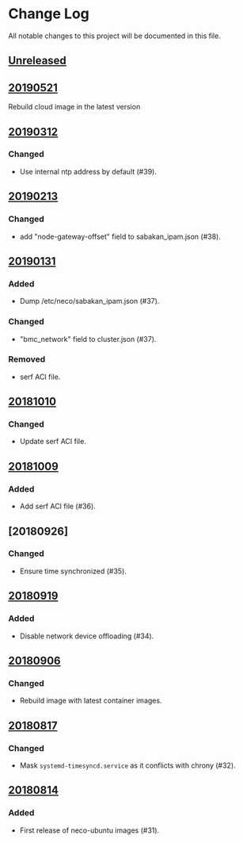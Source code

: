 # Change Log

All notable changes to this project will be documented in this file.

## [Unreleased]

## [20190521]

Rebuild cloud image in the latest version

## [20190312]

### Changed
- Use internal ntp address by default (#39).

## [20190213]

### Changed
- add "node-gateway-offset" field to sabakan_ipam.json (#38).

## [20190131]

### Added
- Dump /etc/neco/sabakan_ipam.json (#37).

### Changed
- "bmc_network" field to cluster.json (#37).

### Removed
- serf ACI file.

## [20181010]

### Changed
- Update serf ACI file.

## [20181009]

### Added
- Add serf ACI file (#36).

## [20180926]

### Changed
- Ensure time synchronized (#35).

## [20180919]

### Added
- Disable network device offloading (#34).

## [20180906]

### Changed
- Rebuild image with latest container images.

## [20180817]

### Changed
- Mask `systemd-timesyncd.service` as it conflicts with chrony (#32).

## [20180814]

### Added
- First release of neco-ubuntu images (#31).

[Unreleased]: https://github.com/cybozu/neco-ubuntu/compare/20190521...HEAD
[20190521]: https://github.com/cybozu/neco-ubuntu/compare/20190312...20190521
[20190312]: https://github.com/cybozu/neco-ubuntu/compare/20190213...20190312
[20190213]: https://github.com/cybozu/neco-ubuntu/compare/20190131...20190213
[20190131]: https://github.com/cybozu/neco-ubuntu/compare/20181010...20190131
[20181010]: https://github.com/cybozu/neco-ubuntu/compare/20181009...20181010
[20181009]: https://github.com/cybozu/neco-ubuntu/compare/20180919...20181009
[20180919]: https://github.com/cybozu/neco-ubuntu/compare/20180906...20180919
[20180906]: https://github.com/cybozu/neco-ubuntu/compare/20180817...20180906
[20180817]: https://github.com/cybozu/neco-ubuntu/compare/20180814...20180817
[20180814]: https://github.com/cybozu/neco-ubuntu/compare/946c82a...20180814
